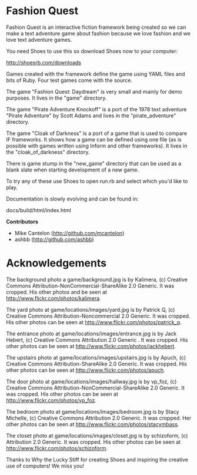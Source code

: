 Fashion Quest
===

Fashion Quest is an interactive fiction framework being created so we can make
a text adventure game about fashion because we love fashion and we love text
adventure games.

You need Shoes to use this so download Shoes now to your computer:

 http://shoesrb.com/downloads

Games created with the framework define the game using YAML files and bits of
Ruby. Four test games come with the source. 

The game "Fashion Quest: Daydream" is very small and mainly for demo purposes.
It lives in the "game" directory.

The game "Pirate Adventure Knockoff" is a port of the 1978 text adventure 
"Pirate Adventure" by Scott Adams and lives in the "pirate_adventure" directory.

The game "Cloak of Darkness" is a port of a game that is used to compare IF
frameworks. It shows how a game can be defined using one file (as is possible
with games written using Inform and other frameworks). It lives in the
"cloak_of_darkness" directory.

There is game stump in the "new_game" directory that can be used as a blank
slate when starting development of a new game. 

To try any of these use Shoes to open run.rb and select which you'd like
to play.

Documentation is slowly evolving and can be found in:

  docs/build/html/index.html

**Contributors**

* Mike Cantelon (http://github.com/mcantelon)
* ashbb (http://github.com/ashbb)

Acknowledgements
==

The background photo a game/background.jpg is by Kalimera, (c) Creative
Commons Attribution-NonCommercial-ShareAlike 2.0 Generic. It was cropped.
His other photos and be seen at http://www.flickr.com/photos/kalimera.

The yard photo at game/locations/images/yard.jpg is by Patrick Q, (c)
Creative Commons Attribution-Noncommercial 2.0 Generic. It was cropped.
His other photos can be seen at http://www.flickr.com/photos/patrick_q.

The entrance photo at game/locations/images/entrance.jpg is by Jack Hebert,
(c) Creative Commons Attribution 2.0 Generic . It was cropped. His other
photos can be seen at http://www.flickr.com/photos/jackhebert.

The upstairs photo at game/locations/images/upstairs.jpg is by Apuch, (c)
Creative Commons Attribution-ShareAlike 2.0 Generic. It was cropped.
His other photos can be seen at http://www.flickr.com/photos/apuch.

The door photo at game/locations/images/hallway.jpg is by vp_foz, (c)
Creative Commons Attribution-NonCommercial-ShareAlike 2.0 Generic. It was
cropped. His other photos can be seen at http://www.flickr.com/photos/vp_foz.

The bedroom photo at game/locations/images/bedroom.jpg is by Stacy Michelle,
(c) Creative Commons Attribution 2.0 Generic. It was cropped. Her other
photos can be seen at http://www.flickr.com/photos/stacymbass.

The closet photo at game/locations/images/closet.jpg is by schizoform, (c)
Attribution 2.0 Generic. It was cropped. His other photos can be seen at 
http://www.flickr.com/photos/schizoform.

Thanks to Why the Lucky Stiff for creating Shoes and inspiring the creative
use of computers! We miss you!

